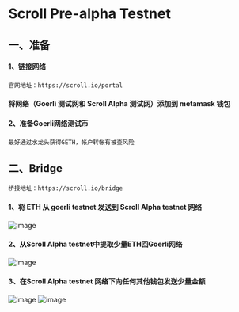 # Scroll Pre-alpha Testnet

## 一、准备
#### 1、链接网络
    官网地址：https://scroll.io/portal    
    
#### 将网络（Goerli 测试网和 Scroll Alpha 测试网）添加到 metamask 钱包

#### 2、准备Goerli网络测试币
    最好通过水龙头获得GETH，帐户转帐有被查风险

## 二、Bridge
    桥接地址：https://scroll.io/bridge
    
#### 1、将 ETH 从 goerli testnet 发送到 Scroll Alpha testnet 网络
![image](https://github.com/ZoeDTiger/Scroll-Alpha-Testnet/assets/100336530/fdec443f-d32f-4c41-80b8-a2adec409da9)

#### 2、从Scroll Alpha testnet中提取少量ETH回Goerli网络
![image](https://github.com/ZoeDTiger/Scroll-Alpha-Testnet/assets/100336530/2e6c83be-f708-474c-9a0b-28c8931901d5)

#### 3、在Scroll Alpha testnet 网络下向任何其他钱包发送少量金额
![image](https://github.com/ZoeDTiger/Scroll-Alpha-Testnet/assets/100336530/818c7ef8-145f-4d26-ad52-d65c0c5117aa)
![image](https://github.com/ZoeDTiger/Scroll-Alpha-Testnet/assets/100336530/f49f2874-21d3-4a85-ac73-be6eb1de287c)
















